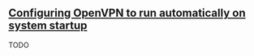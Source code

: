 ## [Configuring OpenVPN to run automatically on system startup](https://openvpn.net/community-resources/configuring-openvpn-to-run-automatically-on-system-startup/)

TODO
